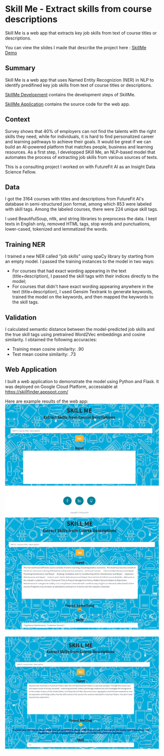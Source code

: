 # Skill Me - Extract skills from course descriptions
Skill Me is a web app that extracts key job skills from text of course titles or descriptions. 

You can view the slides I made that describe the project here : [SkillMe Demo](https://github.com/mollyteng/insight/blob/master/SkillMe_Demo.pdf)

## Summary
Skill Me is a web app that uses Named Entity Recognizion (NER) in NLP to identify predifined key job skills from text of course titles or descriptions.

[SkillMe Development](https://github.com/mollyteng/insight/tree/master/skill_me) contains the development steps of SkillMe.

[SkillMe Application](https://github.com/mollyteng/insight/tree/master/webapp) contains the source code for the web app.

## Context
Survey shows that 40% of employers can not find the talents with the right skills they need, while for individuals, it is hard to find personalized career and learning pathways to achieve their goals. It would be great if we can build an AI-powered platform that matches people, business and learning resources. As a first step, I developped SKill Me, an NLP-based model that automates the process of extracting job skills from various sources of texts.

This is a consulting project I worked on with FutureFit AI as an Insight Data Science Fellow.

## Data
I got the 3164 courses with titles and descriptions from FutureFit AI's database in semi-structured json format, among which 853 were labeled with skill tags. Among the labeled courses, there were 224 unique skill tags. 
 
I used BeautifulSoup, nltk, and string libraries to preprocess the data. I kept texts in English only, removed HTML tags, stop words and punctuations, lower-cased, tokenized and lemmatized the words.

## Training NER
I trained a new NER called "job skills" using spaCy library by starting from an empty model. I passed the training instances to the model in two ways:

- For courses that had exact wording appearing in the text (title+description), I passed the skill tags with their indices directly to the model;
- For courses that didn't have exact wording appearing anywhere in the text (title+description), I used Gensim Textrank to generate keywords, trained the model on the keywords, and then mapped the keywords to the skill tags.

## Validation
I calculated semantic distance between the model-predicted job skills and the true skill tags using pretrained Word2Vec embeddings and cosine similarity. I obtained the following accuracies:

- Training mean cosine similarity: .90
- Test mean cosine similarity: .73

## Web Application
I built a web application to demonstrate the model using Python and Flask. It was deployed on Google Cloud Platform, accessiable at https://skillfinder.appspot.com/

Here are example results of the web app:
![Webapp Results1](webapp_results1.png)
![Webapp Results2](webapp_results2.png)
![Webapp Results3](webapp_results3.png)

